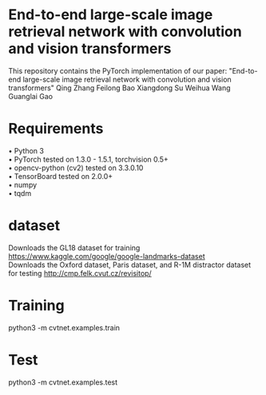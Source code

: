 # End-to-end large-scale image retrieval network with convolution and vision transformers
This repository contains the PyTorch implementation of our paper: "End-to-end large-scale image retrieval network with convolution and vision transformers" Qing Zhang Feilong Bao Xiangdong Su Weihua Wang Guanglai Gao

# Requirements
•	Python 3  
•	PyTorch tested on 1.3.0 - 1.5.1, torchvision 0.5+  
•	opencv-python (cv2) tested on 3.3.0.10  
•	TensorBoard tested on 2.0.0+  
•	numpy  
•	tqdm  

# dataset

Downloads the GL18 dataset for training https://www.kaggle.com/google/google-landmarks-dataset  
Downloads the Oxford dataset, Paris dataset, and R-1M distractor dataset for testing http://cmp.felk.cvut.cz/revisitop/

# Training

python3 -m cvtnet.examples.train

# Test

python3 -m cvtnet.examples.test

